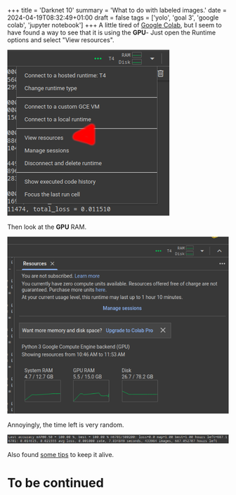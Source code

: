 +++
title = 'Darknet 10'
summary = 'What to do with labeled images.'
date = 2024-04-19T08:32:49+01:00
draft = false
tags = ['yolo', 'goal 3', 'google colab', 'jupyter notebook']
+++
A little tired of [Google Colab](https://colab.research.google.com/), but I seem to have found a way to see that it is using the **GPU**-
Just open the Runtime options and select "View resources".

![View Resources](resources.png)

Then look at the **GPU** RAM.

![Resources](resources2.png)

Annoyingly, the time left is very random.

![Time left](notification.png)

Also found [some tips](https://towardsdatascience.com/10-tips-for-a-better-google-colab-experience-33f8fe721b82) to keep it alive.

# To be continued
